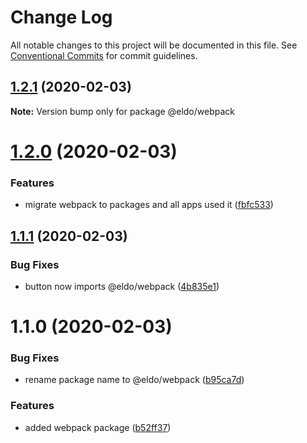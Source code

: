 # Change Log

All notable changes to this project will be documented in this file.
See [Conventional Commits](https://conventionalcommits.org) for commit guidelines.

## [1.2.1](https://github.com/Lilmortal/eldo/compare/@eldo/webpack@1.2.0...@eldo/webpack@1.2.1) (2020-02-03)

**Note:** Version bump only for package @eldo/webpack





# [1.2.0](https://github.com/Lilmortal/eldo/compare/@eldo/webpack@1.1.1...@eldo/webpack@1.2.0) (2020-02-03)


### Features

* migrate webpack to packages and all apps used it ([fbfc533](https://github.com/Lilmortal/eldo/commit/fbfc5332650917e3d6b19ccec84bab990b79daaa))





## [1.1.1](https://github.com/Lilmortal/eldo/compare/@eldo/webpack@1.1.0...@eldo/webpack@1.1.1) (2020-02-03)


### Bug Fixes

* button now imports @eldo/webpack ([4b835e1](https://github.com/Lilmortal/eldo/commit/4b835e15167cdd0e61d38f9e3faeb8061fa190e7))





# 1.1.0 (2020-02-03)


### Bug Fixes

* rename package name to @eldo/webpack ([b95ca7d](https://github.com/Lilmortal/eldo/commit/b95ca7d62993d632db92dcfaf5c4584b36875411))


### Features

* added webpack package ([b52ff37](https://github.com/Lilmortal/eldo/commit/b52ff37775bcac1b67837883d3c0fcb14485354d))

